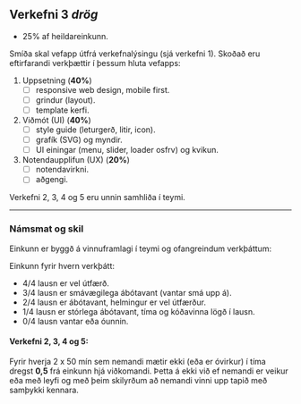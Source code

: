 ## Verkefni 3 _drög_
- 25% af heildareinkunn.
  
Smíða skal vefapp útfrá verkefnalýsingu (sjá verkefni 1). Skoðað eru eftirfarandi verkþættir í þessum hluta vefapps:

1. Uppsetning (**40%**)
    - [ ] responsive web design, mobile first.
    - [ ] grindur (layout).
    - [ ] template kerfi.
1. Viðmót (UI) (**40%**)
    - [ ] style guide (leturgerð, litir, icon).
    - [ ] grafík (SVG) og myndir.
    - [ ] UI einingar (menu, slider, loader osfrv) og kvikun.
1. Notendaupplifun (UX) (**20%**)
    - [ ] notendavirkni.
    - [ ] aðgengi.

Verkefni 2, 3, 4 og 5 eru unnin samhliða í teymi.

   <!-- - [ ] prófanir í mismunandi vöfrum og tæki (sími, spjaldtölva, tölva). -->   
---

### Námsmat og skil
Einkunn er byggð á vinnuframlagi í teymi og ofangreindum verkþáttum:

Einkunn fyrir hvern verkþátt:
- 4/4 lausn er vel útfærð.
- 3/4 lausn er smávægilega ábótavant (vantar smá upp á).
- 2/4 lausn er ábótavant, helmingur er vel útfærður.
- 1/4 lausn er stórlega ábótavant, tíma og kóðavinna lögð í lausn.
- 0/4 lausn vantar eða óunnin.


#### Verkefni 2, 3, 4 og 5:
Fyrir hverja 2 x 50 mín sem nemandi mætir ekki (eða er óvirkur) í tíma dregst **0,5** frá einkunn hjá viðkomandi. Þetta á ekki við ef nemandi er veikur eða með leyfi og með þeim skilyrðum að nemandi vinni upp tapið með samþykki kennara.


